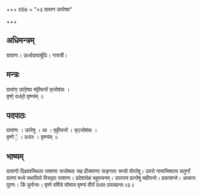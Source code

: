 +++
title = "०३ ग्रावाण उपरेष्वा"

+++
## अधिमन्त्रम्
ग्रावाणः। ऊर्ध्वग्रावार्बुदिः। गायत्री।

## मन्त्रः
ग्रावा॑ण॒ उप॑रे॒ष्वा म॑ही॒यन्ते॑ स॒जोष॑सः ।  
वृष्णे॒ दध॑तो॒ वृष्ण्य॑म् ॥

## पदपाठः
ग्रावा॑णः । उप॑रेषु । आ । म॒ही॒यन्ते॑ । स॒ऽजोष॑सः ।  
वृष्णे॑े॒ । दध॑तः । वृष्ण्य॑म् ॥

## भाष्यम्
ग्रावाणो दिक्ष्ववस्थिताः पाषाणाः सजोषसः सह प्रीयमाणाः सङ्गताः सन्तो वोपरेषु। उपरो नामाभिषवाय चतुर्णां ग्राव्णां मध्ये स्थापितो विस्तृतः पाशाणः। प्रदेशापेक्षं बहुवचनम्। उपरस्य प्रान्तेषु महीयन्ते। प्रकाशन्ते। आकारः पूरणः। किं कुर्वन्तः। वृष्णे वर्षित्रे सोमाय वृष्ण्यं वीर्यं दधतः प्रयच्छन्तः॥३॥